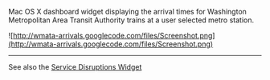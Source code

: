 Mac OS X dashboard widget displaying the arrival times for Washington Metropolitan Area Transit Authority trains at a user selected metro station.

![http://wmata-arrivals.googlecode.com/files/Screenshot.png](http://wmata-arrivals.googlecode.com/files/Screenshot.png)


---

See also the [Service Disruptions Widget](http://code.google.com/p/wmata-disruptions)
